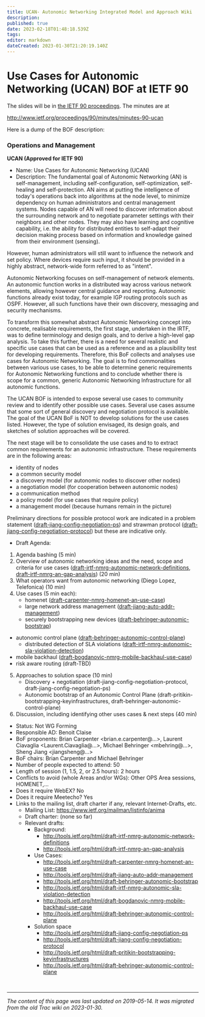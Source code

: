 ```yaml
---
title: UCAN- Autonomic Networking Integrated Model and Approach Wiki
description: 
published: true
date: 2023-02-18T01:48:18.539Z
tags: 
editor: markdown
dateCreated: 2023-01-30T21:20:19.140Z
---
```


# Use Cases for Autonomic Networking (UCAN) BOF at IETF 90 
The slides will be in [the IETF 90 proceedings](https://www.ietf.org/proceedings/90/ucan.html). The minutes are at

http://www.ietf.org/proceedings/90/minutes/minutes-90-ucan

Here is a dump of the BOF description:

### Operations and Management
**UCAN (Approved for IETF 90)**
- Name: Use Cases for Autonomic Networking (UCAN)
- Description:
The fundamental goal of Autonomic Networking (AN) is self-management, including self-configuration, self-optimization, self-healing and self-protection. AN aims at putting the intelligence of today's operations back into algorithms at the node level, to minimize dependency on human administrators and central management systems. Nodes capable of AN will need to discover information about the surrounding network and to negotiate parameter settings with their neighbors and other nodes. They may also have learning and cognitive capability, i.e. the ability for distributed entities to self-adapt their decision making process based on information and knowledge gained from their environment (sensing).

However, human administrators will still want to influence the network and set policy. Where devices require such input, it should be provided in a highly abstract, network-wide form referred to as "intent".

Autonomic Networking focuses on self-management of network elements. An autonomic function works in a distributed way across various network elements, allowing however central guidance and reporting. Autonomic functions already exist today, for example IGP routing protocols such as OSPF. However, all such functions have their own discovery, messaging and security mechanisms.

To transform this somewhat abstract Autonomic Networking concept into concrete, realisable requirements, the first stage, undertaken in the IRTF, was to define terminology and design goals, and to derive a high-level gap analysis. To take this further, there is a need for several realistic and specific use cases that can be used as a reference and as a plausibility test for developing requirements. Therefore, this BoF collects and analyses use cases for Autonomic Networking. The goal is to find commonalities between various use cases, to be able to determine generic requirements for Autonomic Networking functions and to conclude whether there is scope for a common, generic Autonomic Networking Infrastructure for all autonomic functions.

The UCAN BOF is intended to expose several use cases to community review and to identify other possible use cases. Several use cases assume that some sort of general discovery and negotiation protocol is available. The goal of the UCAN BoF is NOT to develop solutions for the use cases listed. However, the type of solution envisaged, its design goals, and sketches of solution approaches will be covered.

The next stage will be to consolidate the use cases and to to extract common requirements for an autonomic infrastructure. These requirements are in the following areas:

- identity of nodes
- a common security model
- a discovery model (for autonomic nodes to discover other nodes)
- a negotiation model (for cooperation between autonomic nodes)
- a communication method
- a policy model (for use cases that require policy)
- a management model (because humans remain in the picture)

Preliminary directions for possible protocol work are indicated in a problem statement ([draft-jiang-config-negotiation-ps](http://tools.ietf.org/html/draft-jiang-config-negotiation-ps)) and strawman protocol ([draft-jiang-config-negotiation-protocol](http://tools.ietf.org/html/draft-jiang-config-negotiation-protocol)) but these are indicative only.

- Draft Agenda:
1. Agenda bashing (5 min)
2. Overview of autonomic networking ideas and the need, scope and criteria for use cases ([draft-irtf-nmrg-autonomic-network-definitions](http://tools.ietf.org/html/draft-irtf-nmrg-autonomic-network-definitions), [draft-irtf-nmrg-an-gap-analysis](http://tools.ietf.org/html/draft-irtf-nmrg-an-gap-analysis)) (20 min)
3. What operators want from autonomic networking (Diego Lopez, Telefonica) (10 min)
4. Use cases (5 min each):
	- homenet ([draft-carpenter-nmrg-homenet-an-use-case](http://tools.ietf.org/html/draft-carpenter-nmrg-homenet-an-use-case))
	- large network address management ([draft-jiang-auto-addr-management](http://tools.ietf.org/html/draft-jiang-auto-addr-management))
	- securely bootstrapping new devices ([draft-behringer-autonomic-bootstrap](http://tools.ietf.org/html/draft-behringer-autonomic-bootstrap))
- autonomic control plane ([draft-behringer-autonomic-control-plane](http://tools.ietf.org/html/draft-behringer-autonomic-control-plane))
	- distributed detection of SLA violations ([draft-irtf-nmrg-autonomic-sla-violation-detection](http://tools.ietf.org/html/draft-irtf-nmrg-autonomic-sla-violation-detection))
- mobile backhaul ([draft-bogdanovic-nmrg-mobile-backhaul-use-case](http://tools.ietf.org/html/draft-bogdanovic-nmrg-mobile-backhaul-use-case))
- risk aware routing (draft-TBD)
5. Approaches to solution space (10 min)
	- Discovery + negotiation (draft-jiang-config-negotiation-protocol, draft-jiang-config-negotiation-ps)
	- Autonomic bootstrap of an Autonomic Control Plane (draft-pritikin-bootstrapping-keyinfrastructures, draft-behringer-autonomic-control-plane)
6. Discussion, including identifying other uses cases & next steps (40 min)

- Status: Not WG Forming
- Responsible AD: Benoit Claise
- BoF proponents: Brian Carpenter <brian.e.carpenter@…>, Laurent Ciavaglia <Laurent.Ciavaglia@…>, Michael Behringer <mbehring@…>, Sheng Jiang <jiangsheng@…>
- BoF chairs: Brian Carpenter and Michael Behringer
- Number of people expected to attend: 50
- Length of session (1, 1.5, 2, or 2.5 hours): 2 hours
- Conflicts to avoid (whole Areas and/or WGs): Other OPS Area sessions, HOMENET,...
- Does it require WebEX? No
- Does it require Meetecho? Yes
- Links to the mailing list, draft charter if any, relevant Internet-Drafts, etc.
	- Mailing List: https://www.ietf.org/mailman/listinfo/anima
	- Draft charter: (none so far)
	- Relevant drafts:
		- Background:
			- http://tools.ietf.org/html/draft-irtf-nmrg-autonomic-network-definitions
			- http://tools.ietf.org/html/draft-irtf-nmrg-an-gap-analysis
		- Use Cases:
			- http://tools.ietf.org/html/draft-carpenter-nmrg-homenet-an-use-case
			- http://tools.ietf.org/html/draft-jiang-auto-addr-management
			- http://tools.ietf.org/html/draft-behringer-autonomic-bootstrap
			- http://tools.ietf.org/html/draft-irtf-nmrg-autonomic-sla-violation-detection
			- http://tools.ietf.org/html/draft-bogdanovic-nmrg-mobile-backhaul-use-case
			- http://tools.ietf.org/html/draft-behringer-autonomic-control-plane
		- Solution space
			- http://tools.ietf.org/html/draft-jiang-config-negotiation-ps
			- http://tools.ietf.org/html/draft-jiang-config-negotiation-protocol
			- http://tools.ietf.org/html/draft-pritikin-bootstrapping-keyinfrastructures
			- http://tools.ietf.org/html/draft-behringer-autonomic-control-plane
      
&nbsp;
&nbsp;
&nbsp;

---

*The content of this page was last updated on 2019-05-14. It was migrated from the old Trac wiki on 2023-01-30.*
